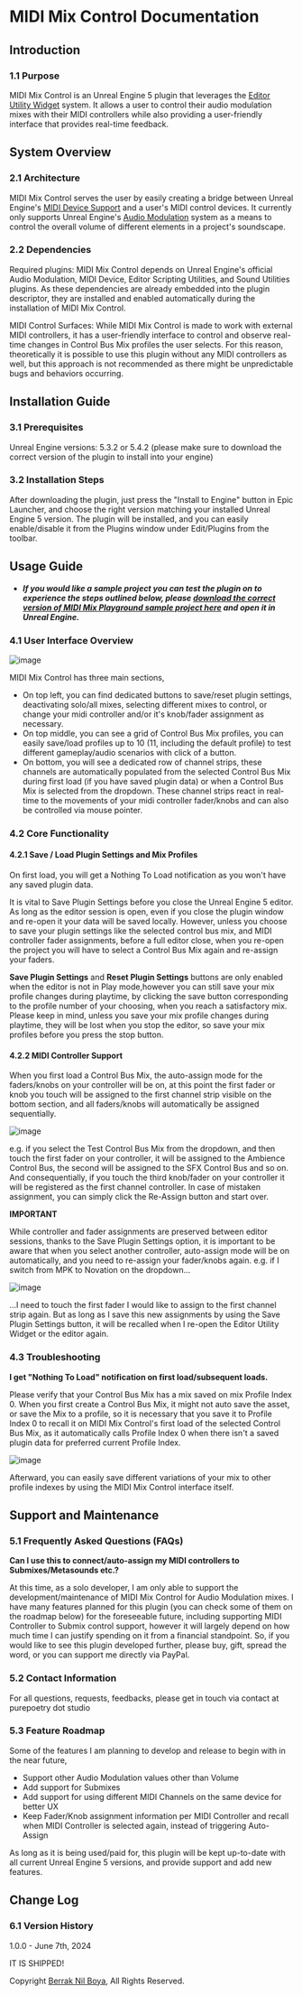 # MIDI Mix Control Documentation

## Introduction

### 1.1 Purpose

MIDI Mix Control is an Unreal Engine 5 plugin that leverages the [Editor Utility Widget](https://dev.epicgames.com/documentation/en-us/unreal-engine/editor-utility-widgets-in-unreal-engine?application_version=5.3) system. It allows a user to control their audio modulation mixes with their MIDI controllers while also providing a user-friendly interface that provides real-time feedback.

## System Overview

### 2.1 Architecture

MIDI Mix Control serves the user by easily creating a bridge between Unreal Engine's [MIDI Device Support](https://dev.epicgames.com/documentation/en-us/unreal-engine/midi-in-unreal-engine?application_version=5.3) and a user's MIDI control devices. It currently only supports Unreal Engine's [Audio Modulation](https://dev.epicgames.com/documentation/en-us/unreal-engine/audio-modulation-in-unreal-engine?application_version=5.3) system as a means to control the overall volume of different elements in a project's soundscape. 

### 2.2 Dependencies

Required plugins: MIDI Mix Control depends on Unreal Engine's official Audio Modulation, MIDI Device, Editor Scripting Utilities, and Sound Utilities plugins. As these dependencies are already embedded into the plugin descriptor, they are installed and enabled automatically during the installation of MIDI Mix Control. 

MIDI Control Surfaces: While MIDI Mix Control is made to work with external MIDI controllers, it has a user-friendly interface to control and observe real-time changes in Control Bus Mix profiles the user selects. For this reason, theoretically it is possible to use this plugin without any MIDI controllers as well, but this approach is not recommended as there might be unpredictable bugs and behaviors occurring. 

## Installation Guide

### 3.1 Prerequisites

Unreal Engine versions: 5.3.2 or 5.4.2 (please make sure to download the correct version of the plugin to install into your engine)

### 3.2 Installation Steps


After downloading the plugin, just press the "Install to Engine" button in Epic Launcher, and choose the right version matching your installed Unreal Engine 5 version. The plugin will be installed, and you can easily enable/disable it from the Plugins window under Edit/Plugins from the toolbar.

## Usage Guide

 - **_If you would like a sample project you can test the plugin on to experience the steps outlined below, please [download the correct version of MIDI Mix Playground sample project here](https://drive.google.com/drive/folders/1XPoJcuZaC_ce81pPnAVX-dO0jBvkcc34) and open it in Unreal Engine._**

### 4.1 User Interface Overview

![image](https://github.com/Pure-Poetry-Studio/Midi-Mix-Control/assets/6593585/27944325-98ac-4273-8fb8-70b8dc21bec5)


MIDI Mix Control has three main sections, 

- On top left, you can find dedicated buttons to save/reset plugin settings, deactivating solo/all mixes, selecting different mixes to control, or change your midi controller and/or it's knob/fader assignment as necessary.
- On top middle, you can see a grid of Control Bus Mix profiles, you can easily save/load profiles up to 10 (11, including the default profile) to test different gameplay/audio scenarios with click of a button. 
- On bottom, you will see a dedicated row of channel strips, these channels are automatically populated from the selected Control Bus Mix during first load (if you have saved plugin data) or when a Control Bus Mix is selected from the dropdown. These channel strips react in real-time to the movements of your midi controller fader/knobs and can also be controlled via mouse pointer.


### 4.2 Core Functionality

#### 4.2.1 Save / Load Plugin Settings and Mix Profiles

On first load, you will get a Nothing To Load notification as you won't have any saved plugin data. 

It is vital to Save Plugin Settings before you close the Unreal Engine 5 editor. As long as the editor session is open, even if you close the plugin window and re-open it your data will be saved locally. However, unless you choose to save your plugin settings like the selected control bus mix, and MIDI controller fader assignments, before a full editor close, when you re-open the project you will have to select a Control Bus Mix again and re-assign your faders.

**Save Plugin Settings** and **Reset Plugin Settings** buttons are only enabled when the editor is not in Play mode,however you can still save your mix profile changes during playtime, by clicking the save button corresponding to the profile number of your choosing, when you reach a satisfactory mix. Please keep in mind, unless you save your mix profile changes during playtime, they will be lost when you stop the editor, so save your mix profiles before you press the stop button.

#### 4.2.2 MIDI Controller Support

When you first load a Control Bus Mix, the auto-assign mode for the faders/knobs on your controller will be on, at this point the first fader or knob you touch will be assigned to the first channel strip visible on the bottom section, and all faders/knobs will automatically be assigned sequentially. 

![image](https://github.com/Pure-Poetry-Studio/Midi-Mix-Control/assets/6593585/b29d872b-a5d9-41cd-8b6b-ba74414ddb06)

e.g. if you select the Test Control Bus Mix from the dropdown, and then touch the first fader on your controller, it will be assigned to the Ambience Control Bus, the second will be assigned to the SFX Control Bus and so on. And consequentially, if you touch the third knob/fader on your controller it will be registered as the first channel controller. In case of mistaken assignment, you can simply click the Re-Assign button and start over.

**IMPORTANT**

While controller and fader assignments are preserved between editor sessions, thanks to the Save Plugin Settings option, it is important to be aware that when you select another controller, auto-assign mode will be on automatically, and you need to re-assign your fader/knobs again. e.g. if I switch from MPK to Novation on the dropdown...

![image](https://github.com/Pure-Poetry-Studio/Midi-Mix-Control/assets/6593585/3c986284-25e6-4331-afa6-deb5bd63ff2f)


...I need to touch the first fader I would like to assign to the first channel strip again. But as long as I save this new assignments by using the Save Plugin Settings button, it will be recalled when I re-open the Editor Utility Widget or the editor again. 


### 4.3 Troubleshooting

 **I get "Nothing To Load" notification on first load/subsequent loads.**

 Please verify that your Control Bus Mix has a mix saved on mix Profile Index 0. When you first create a Control Bus Mix, it might not auto save the asset, or save the Mix to a profile, so it is necessary that you save it to Profile Index 0 to recall it on MIDI Mix Control's first load of the selected Control Bus Mix, as it automatically calls Profile Index 0 when there isn't a saved plugin data for preferred current Profile Index. 

![image](https://github.com/Pure-Poetry-Studio/Midi-Mix-Control/assets/6593585/8d3a4c84-a3ba-489c-a1f2-08d04391fc63)

Afterward, you can easily save different variations of your mix to other profile indexes by using the MIDI Mix Control interface itself.


## Support and Maintenance

### 5.1 Frequently Asked Questions (FAQs)

   **Can I use this to connect/auto-assign my MIDI controllers to Submixes/Metasounds etc.?**
     
At this time, as a solo developer, I am only able to support the development/maintenance of MIDI Mix Control for Audio Modulation mixes. I have many features planned for this plugin (you can check some of them on the roadmap below) for the foreseeable future, including supporting MIDI Controller to Submix control support, however it will largely depend on how much time I can justify spending on it from a financial standpoint. So, if you would like to see this plugin developed further, please buy, gift, spread the word, or you can support me directly via PayPal.

### 5.2 Contact Information

For all questions, requests, feedbacks, please get in touch via contact at purepoetry dot studio

### 5.3 Feature Roadmap

Some of the features I am planning to develop and release to begin with in the near future,

- Support other Audio Modulation values other than Volume
- Add support for Submixes
- Add support for using different MIDI Channels on the same device for better UX
- Keep Fader/Knob assignment information per MIDI Controller and recall when MIDI Controller is selected again, instead of triggering Auto-Assign

As long as it is being used/paid for, this plugin will be kept up-to-date with all current Unreal Engine 5 versions, and provide support and add new features.

## Change Log

### 6.1 Version History

1.0.0 - June 7th, 2024

IT IS SHIPPED!


Copyright [Berrak Nil Boya](https://berraknil.com/), All Rights Reserved.
